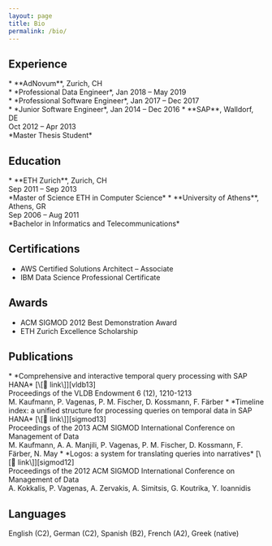 ```yaml
---
layout: page
title: Bio
permalink: /bio/
---
```


## Experience

<div class="spacious">
* **AdNovum**, Zurich, CH<br />
  * *Professional Data Engineer*, <span class="time">Jan 2018 – May 2019</span><br />
  * *Professional Software Engineer*, <span class="time">Jan 2017 – Dec 2017</span><br />
  * *Junior Software Engineer*, <span class="time">Jan 2014 – Dec 2016</span>
* **SAP**, Walldorf, DE<br />
<span class="time">Oct 2012 – Apr 2013</span><br />
*Master Thesis Student*
</div>

## Education

<div class="spacious">
* **ETH Zurich**, Zurich, CH<br />
<span class="time">Sep 2011 – Sep 2013</span><br />
*Master of Science ETH in Computer Science*
* **University of Athens**, Athens, GR<br />
<span class="time">Sep 2006 – Aug 2011</span><br />
*Bachelor in Informatics and Telecommunications*
</div>

## Certifications
* AWS Certified Solutions Architect – Associate
* IBM Data Science Professional Certificate

## Awards
* ACM SIGMOD 2012 Best Demonstration Award
* ETH Zurich Excellence Scholarship

## Publications

<div class="spacious">
* *Comprehensive and interactive temporal query processing with SAP HANA* [\[🔗 link\]][vldb13]<br />
<span class="book">Proceedings of the VLDB Endowment 6 (12), 1210-1213</span><br />
M. Kaufmann, P. Vagenas, P. M. Fischer, D. Kossmann, F. Färber
* *Timeline index: a unified structure for processing queries on temporal data in SAP HANA* [\[🔗 link\]][sigmod13]<br />
<span class="book">Proceedings of the 2013 ACM SIGMOD International Conference on Management of Data</span><br />
M. Kaufmann, A. A. Manjili, P. Vagenas, P. M. Fischer, D. Kossmann, F. Färber, N. May
* *Logos: a system for translating queries into narratives* [\[🔗 link\]][sigmod12]<br />
<span class="book">Proceedings of the 2012 ACM SIGMOD International Conference on Management of Data</span><br />
A. Kokkalis, P. Vagenas, A. Zervakis, A. Simitsis, G. Koutrika, Y. Ioannidis
</div>

## Languages
English (C2), German (C2), Spanish (B2), French (A2), Greek (native)

[vldb13]: https://doi.org/10.14778/2536274.2536278
[sigmod13]: https://doi.org/10.1145/2463676.2465293
[sigmod12]: https://doi.org/10.1145/2213836.2213929

